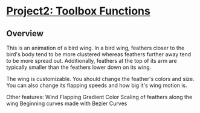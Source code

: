 # [Project2: Toolbox Functions](https://github.com/CIS700-Procedural-Graphics/Project2-Toolbox-Functions)

## Overview

This is an animation of a bird wing. In a bird wing, feathers closer to the bird's body tend to be more clustered whereas feathers further away tend to be more spread out. Additionally, feathers at the top of its arm are typically smaller than the feathers lower down on its wing. 

The wing is customizable. You should change the feather's colors and size. You can also change its flapping speeds and how big it's wing motion is. 

Other features:
Wind
Flapping
Gradient Color
Scaling of feathers along the wing
Beginning curves made with Bezier Curves